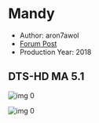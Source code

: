 # Mandy

* Author: aron7awol
* [Forum Post](https://www.avsforum.com/threads/bass-eq-for-filtered-movies.2995212/post-57005200)
* Production Year: 2018

## DTS-HD MA 5.1

![img 0](https://i.imgur.com/DedF1wV.jpg)

![img 0](https://i.imgur.com/Ct1fAFm.png)

